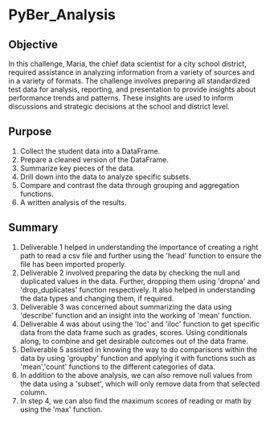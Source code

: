 # PyBer_Analysis

## Objective
In this challenge, Maria, the chief data scientist for a city school district, required assistance in analyzing information from a variety of sources and in a variety of formats. The challenge involves preparing all standardized test data for analysis, reporting, and presentation to provide insights about performance trends and patterns. These insights are used to inform discussions and strategic decisions at the school and district level. 

## Purpose
1. Collect the student data into a DataFrame.
2. Prepare a cleaned version of the DataFrame.
3. Summarize key pieces of the data.
4. Drill down into the data to analyze specific subsets.
5. Compare and contrast the data through grouping and aggregation functions.
6. A written analysis of the results. 

## Summary
1. Deliverable 1 helped in understanding the importance of creating a right path to read a csv file and further using the 'head' function to ensure the file has been imported properly.
2. Deliverable 2 involved preparing the data by checking the null and duplicated values in the data. Further, dropping them using 'dropna' and 'drop_duplicates' function respectively. It also helped in understanding the data types and changing them, if required.
3. Deliverable 3 was concerned about summarizing the data using 'describe' function and an insight into the working of 'mean' function.
4. Deliverable 4 was about using the 'loc' and 'iloc' function to get specific data from the data frame such as grades, scores. Using conditionals along, to combine and get desirable outcomes out of the data frame.
5. Deliverable 5 assisted in knowing the way to do comparisons within the data by using 'groupby' function and applying it with functions such as 'mean','count' functions to the different categories of data.
6. In addition to the above analysis, we can also remove null values from the data using a 'subset', which will only remove data from that selected column.
7. In step 4, we can also find the maximum scores of reading or math by using the 'max' function.
